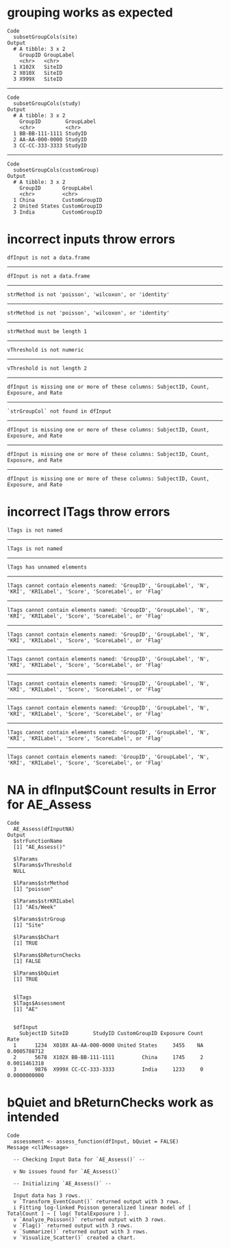 # grouping works as expected

    Code
      subsetGroupCols(site)
    Output
      # A tibble: 3 x 2
        GroupID GroupLabel
        <chr>   <chr>     
      1 X102X   SiteID    
      2 X010X   SiteID    
      3 X999X   SiteID    

---

    Code
      subsetGroupCols(study)
    Output
      # A tibble: 3 x 2
        GroupID        GroupLabel
        <chr>          <chr>     
      1 BB-BB-111-1111 StudyID   
      2 AA-AA-000-0000 StudyID   
      3 CC-CC-333-3333 StudyID   

---

    Code
      subsetGroupCols(customGroup)
    Output
      # A tibble: 3 x 2
        GroupID       GroupLabel   
        <chr>         <chr>        
      1 China         CustomGroupID
      2 United States CustomGroupID
      3 India         CustomGroupID

# incorrect inputs throw errors

    dfInput is not a data.frame

---

    dfInput is not a data.frame

---

    strMethod is not 'poisson', 'wilcoxon', or 'identity'

---

    strMethod is not 'poisson', 'wilcoxon', or 'identity'

---

    strMethod must be length 1

---

    vThreshold is not numeric

---

    vThreshold is not length 2

---

    dfInput is missing one or more of these columns: SubjectID, Count, Exposure, and Rate

---

    `strGroupCol` not found in dfInput

---

    dfInput is missing one or more of these columns: SubjectID, Count, Exposure, and Rate

---

    dfInput is missing one or more of these columns: SubjectID, Count, Exposure, and Rate

---

    dfInput is missing one or more of these columns: SubjectID, Count, Exposure, and Rate

# incorrect lTags throw errors

    lTags is not named

---

    lTags is not named

---

    lTags has unnamed elements

---

    lTags cannot contain elements named: 'GroupID', 'GroupLabel', 'N', 'KRI', 'KRILabel', 'Score', 'ScoreLabel', or 'Flag'

---

    lTags cannot contain elements named: 'GroupID', 'GroupLabel', 'N', 'KRI', 'KRILabel', 'Score', 'ScoreLabel', or 'Flag'

---

    lTags cannot contain elements named: 'GroupID', 'GroupLabel', 'N', 'KRI', 'KRILabel', 'Score', 'ScoreLabel', or 'Flag'

---

    lTags cannot contain elements named: 'GroupID', 'GroupLabel', 'N', 'KRI', 'KRILabel', 'Score', 'ScoreLabel', or 'Flag'

---

    lTags cannot contain elements named: 'GroupID', 'GroupLabel', 'N', 'KRI', 'KRILabel', 'Score', 'ScoreLabel', or 'Flag'

---

    lTags cannot contain elements named: 'GroupID', 'GroupLabel', 'N', 'KRI', 'KRILabel', 'Score', 'ScoreLabel', or 'Flag'

---

    lTags cannot contain elements named: 'GroupID', 'GroupLabel', 'N', 'KRI', 'KRILabel', 'Score', 'ScoreLabel', or 'Flag'

---

    lTags cannot contain elements named: 'GroupID', 'GroupLabel', 'N', 'KRI', 'KRILabel', 'Score', 'ScoreLabel', or 'Flag'

# NA in dfInput$Count results in Error for AE_Assess

    Code
      AE_Assess(dfInputNA)
    Output
      $strFunctionName
      [1] "AE_Assess()"
      
      $lParams
      $lParams$vThreshold
      NULL
      
      $lParams$strMethod
      [1] "poisson"
      
      $lParams$strKRILabel
      [1] "AEs/Week"
      
      $lParams$strGroup
      [1] "Site"
      
      $lParams$bChart
      [1] TRUE
      
      $lParams$bReturnChecks
      [1] FALSE
      
      $lParams$bQuiet
      [1] TRUE
      
      
      $lTags
      $lTags$Assessment
      [1] "AE"
      
      
      $dfInput
        SubjectID SiteID        StudyID CustomGroupID Exposure Count         Rate
      1      1234  X010X AA-AA-000-0000 United States     3455    NA 0.0005788712
      2      5678  X102X BB-BB-111-1111         China     1745     2 0.0011461318
      3      9876  X999X CC-CC-333-3333         India     1233     0 0.0000000000
      

# bQuiet and bReturnChecks work as intended

    Code
      assessment <- assess_function(dfInput, bQuiet = FALSE)
    Message <cliMessage>
      
      -- Checking Input Data for `AE_Assess()` --
      
      v No issues found for `AE_Assess()`
      
      -- Initializing `AE_Assess()` --
      
      Input data has 3 rows.
      v `Transform_EventCount()` returned output with 3 rows.
      i Fitting log-linked Poisson generalized linear model of [ TotalCount ] ~ [ log( TotalExposure ) ].
      v `Analyze_Poisson()` returned output with 3 rows.
      v `Flag()` returned output with 3 rows.
      v `Summarize()` returned output with 3 rows.
      v `Visualize_Scatter()` created a chart.

